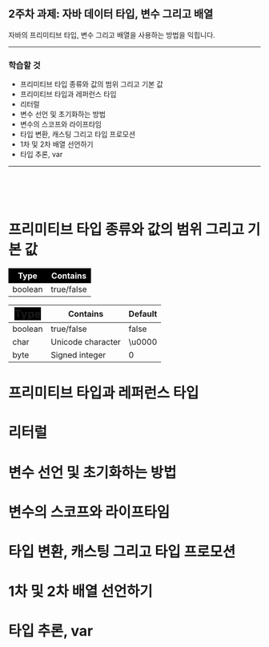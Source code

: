 <br/>

## 2주차 과제: 자바 데이터 타입, 변수 그리고 배열 
자바의 프리미티브 타입, 변수 그리고 배열을 사용하는 방법을 익힙니다.
*** 
### 학습할 것
- 프리미티브 타입 종류와 값의 범위 그리고 기본 값
- 프리미티브 타입과 레퍼런스 타입
- 리터럴
- 변수 선언 및 초기화하는 방법
- 변수의 스코프와 라이프타임
- 타입 변환, 캐스팅 그리고 타입 프로모션
- 1차 및 2차 배열 선언하기
- 타입 추론, var
***
<br/><br/><br/>

# 프리미티브 타입 종류와 값의 범위 그리고 기본 값
<table>
    <thead>
        <tr style="background-color: black; color: white">
            <th style="background-color: black">Type</th><th>Contains</th>
        </tr>
    </thead>
    <tbody>
        <tr>
            <td>boolean</td><td>true/false</td>
        </tr>
    </tbody>
</table>

|<span style="background-color: black; font-size: 22px;">Type</span>|Contains|Default|
|---|---|---|
|boolean|true/false|false|
|char|Unicode character|\u0000|
|byte|Signed integer|0|

# 프리미티브 타입과 레퍼런스 타입
# 리터럴
# 변수 선언 및 초기화하는 방법
# 변수의 스코프와 라이프타임
# 타입 변환, 캐스팅 그리고 타입 프로모션
# 1차 및 2차 배열 선언하기
# 타입 추론, var

<br/><br/><br/><br/>
